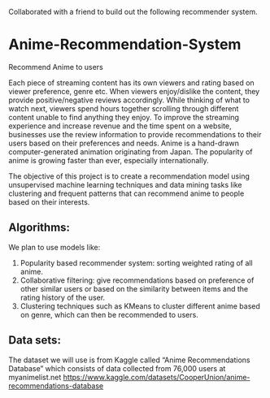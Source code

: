 Collaborated with a friend to build out the following recommender system.
# Anime-Recommendation-System
Recommend Anime to users


Each piece of streaming content has its own viewers and rating based on viewer preference, genre etc. When viewers enjoy/dislike the content, they provide positive/negative reviews accordingly. While thinking of what to watch next, viewers spend hours together scrolling through different content unable to find anything they enjoy. To improve the streaming experience and increase revenue and the time spent on a website, businesses use the review information to provide recommendations to their users based on their preferences and needs. 
Anime is a hand-drawn computer-generated animation originating from Japan. The popularity of anime is growing faster than ever, especially internationally. 

The objective of this project is to create a recommendation model using unsupervised machine learning techniques and data mining tasks like clustering and frequent patterns that can recommend anime to people based on their interests. 


## Algorithms:
We plan to use models like:
1. Popularity based recommender system: sorting weighted rating of all anime.
2. Collaborative filtering: give recommendations based on preference of other similar users or based on the similarity between items and the rating history of the user.
3. Clustering techniques such as KMeans to cluster different anime based on genre, which can then be recommended to users.


## Data sets:
The dataset we will use is from Kaggle called “Anime Recommendations Database” which consists of data collected from 76,000 users at myanimelist.net 
https://www.kaggle.com/datasets/CooperUnion/anime-recommendations-database


